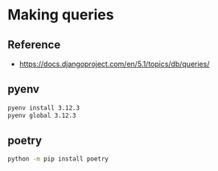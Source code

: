 # Making queries

## Reference

- https://docs.djangoproject.com/en/5.1/topics/db/queries/

## pyenv

```sh
pyenv install 3.12.3
pyenv global 3.12.3
```

## poetry

```sh
python -m pip install poetry
```
